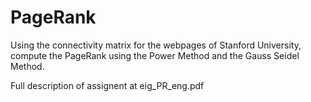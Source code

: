 # PageRank
Using the connectivity matrix for the webpages of Stanford University, compute the PageRank using the Power Method and the Gauss Seidel Method.

Full description of assignent at eig_PR_eng.pdf
